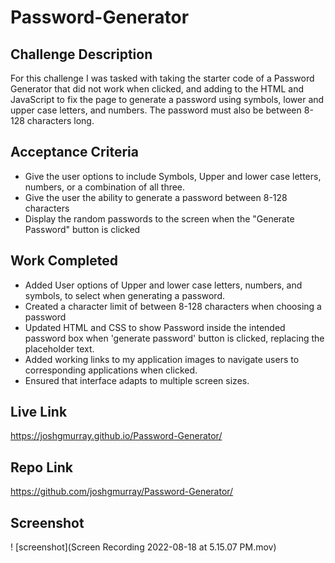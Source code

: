 # Password-Generator
## Challenge Description
For this challenge I was tasked with taking the starter code of a Password Generator that did not work when clicked, and adding to the HTML and JavaScript to fix the page to generate a password using symbols, lower and upper case letters, and numbers. The password must also be between 8-128 characters long.
## Acceptance Criteria
* Give the user options to include Symbols, Upper and lower case letters, numbers, or a combination of all three.
* Give the user the ability to generate a password between 8-128 characters
* Display the random passwords to the screen when the "Generate Password" button is clicked
## Work Completed
* Added User options of Upper and lower case letters, numbers, and symbols, to select when generating a password.
* Created a character limit of between 8-128 characters when choosing a password
* Updated HTML and CSS to show Password inside the intended password box when 'generate password' button is clicked, replacing the placeholder text.
* Added working links to my application images to navigate users to corresponding applications when clicked.
* Ensured that interface adapts to multiple screen sizes.
## Live Link
https://joshgmurray.github.io/Password-Generator/
## Repo Link
https://github.com/joshgmurray/Password-Generator/
## Screenshot
! [screenshot](Screen Recording 2022-08-18 at 5.15.07 PM.mov)